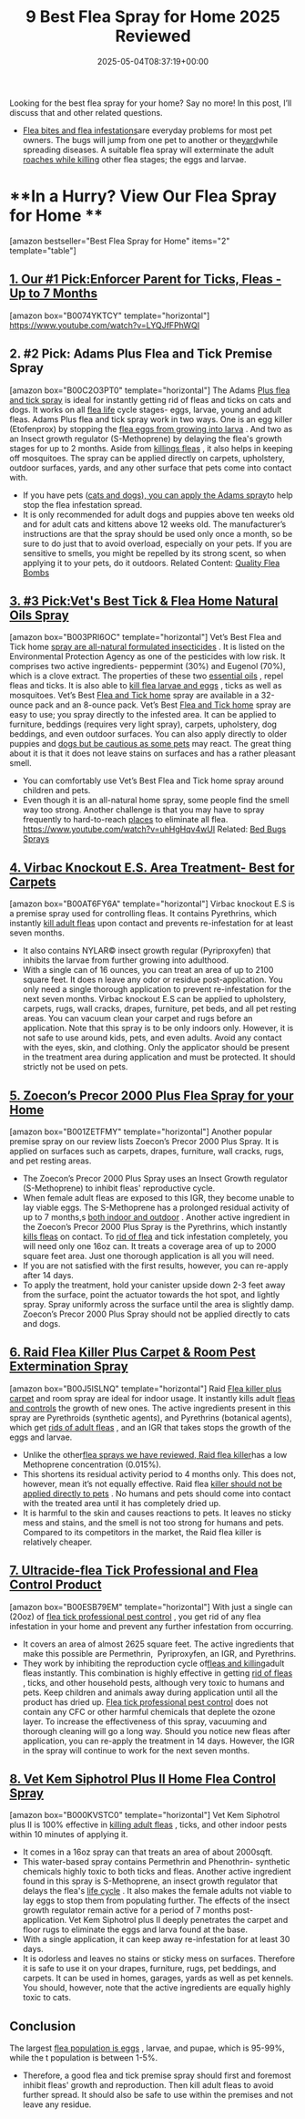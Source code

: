 ﻿---
layout: post
title: 9 Best Flea Spray for Home 2025 Reviewed
date: '2025-05-04T08:37:19+00:00'
categories:
- Fleas
- Product Reviews
tags: []
slug: /best-flea-spray-for-home/
lastmod: 2025-05-07T12:21:23+03:00
---

Looking for the best flea spray for your home? Say no more! In this post, I’ll discuss that and other related questions.
- [Flea bites and flea infestations](https://pestpolicy.com/can-fleas-live-on-clothes/)are everyday problems for most pet owners. The bugs will jump from one pet to another or the[yard](https://pestpolicy.com/best-flea-spray-for-yard/)while spreading diseases.
A suitable flea spray will exterminate the adult
[roaches while killing](https://pestpolicy.com/combat-max-12-month-roach-killing-bait-review/)
other flea stages; the eggs and larvae.
# **In a Hurry? View Our Flea Spray for Home **
[amazon bestseller="Best Flea Spray for Home" items="2" template="table"]
## [1. Our #1 Pick:Enforcer Parent for Ticks, Fleas - Up to 7 Months](https://www.amazon.com/dp/B0074YKTCY/?tag=p-policy-20)
[amazon box="B0074YKTCY" template="horizontal"]
https://www.youtube.com/watch?v=LYQJfFPhWQI
## **2. #2 Pick: Adams Plus Flea and Tick Premise Spray**
[amazon box="B00C2O3PT0" template="horizontal"]
The Adams
[Plus flea and tick spray](https://pestpolicy.com/bedlam-plus-bed-bug-spray-review/)
is ideal for instantly getting rid of fleas and ticks on cats and dogs. It works on all
[flea life](https://pestpolicy.com/what-do-flea-larvae-eat/)
cycle stages- eggs, larvae, young and adult fleas.
Adams Plus flea and tick spray work in two ways. One is an egg killer (Etofenprox) by stopping the
[flea eggs from growing into larva](https://pestpolicy.com/what-do-flea-larvae-look-like/)
.
And two as an Insect growth regulator (S-Methoprene) by delaying the flea's growth stages for up to 2 months. Aside from
[killings fleas](https://pestpolicy.com/how-to-kill-fleas-on-dogs-naturally-safe-and-fast/)
, it also helps in keeping off mosquitoes.
The spray can be applied directly on carpets, upholstery, outdoor surfaces, yards, and any other surface that pets come into contact with.
- If you have pets ([cats and dogs), you can apply the Adams spray](https://pestpolicy.com/can-fleas-live-in-human-hair/)to help stop the flea infestation spread.
- It is only recommended for adult dogs and puppies above ten weeks old and for adult cats and kittens above 12 weeks old.
The manufacturer’s instructions are that the spray should be used only once a month, so be sure to do just that to avoid overload, especially on your pets.
If you are sensitive to smells, you might be repelled by its strong scent, so when applying it to your pets, do it outdoors.
Related Content:
[Quality Flea Bombs](https://pestpolicy.com/best-fogger-for-fleas/)
## [3. #3 Pick:Vet's Best Tick & Flea Home Natural Oils Spray](https://www.amazon.com/dp/B003PRI6OC/?tag=p-policy-20)
[amazon box="B003PRI6OC" template="horizontal"]
Vet’s Best Flea and Tick home
[spray are all-natural formulated insecticides](https://pestpolicy.com/raid-ant-roach-killer-insecticide-spray-review/)
. It is listed on the Environmental Protection Agency as one of the pesticides with low risk.
It comprises two active ingredients- peppermint (30%) and Eugenol (70%), which is a clove extract. The properties of these two
[essential oils](https://pestpolicy.com/essential-oils-for-bed-bugs/)
, repel fleas and ticks.
It is also able to
[kill flea larvae and eggs](https://pestpolicy.com/how-to-kill-flea-eggs/)
, ticks as well as mosquitoes. Vet’s Best
[Flea and Tick home](https://pestpolicy.com/home-remedies-for-fleas/)
spray are available in a 32-ounce pack and an 8-ounce pack.
Vet’s Best
[Flea and Tick home](https://pestpolicy.com/can-humans-carry-fleas-from-one-home-to-another/)
spray are easy to use; you spray directly to the infested area.
It can be applied to furniture, beddings (requires very light spray), carpets, upholstery, dog beddings, and even outdoor surfaces.
You can also apply directly to older puppies and
[dogs but be cautious as some pets](https://pestpolicy.com/what-is-blep-in-pets-cats-and-dogs/)
may react. The great thing about it is that it does not leave stains on surfaces and has a rather pleasant smell.
- You can comfortably use Vet’s Best Flea and Tick home spray around children and pets.
- Even though it is an all-natural home spray, some people find the smell way too strong.
Another challenge is that you may have to spray frequently to hard-to-reach
[places](https://pestpolicy.com/where-do-fleas-come-from/)
to eliminate all flea.
https://www.youtube.com/watch?v=uhHgHqv4wUI
Related:
[Bed Bugs Sprays](https://pestpolicy.com/best-bed-bug-spray/)
## [4. Virbac Knockout E.S. Area Treatment- Best for Carpets](https://www.amazon.com/dp/B00AT6FY6A/?tag=p-policy-20)
[amazon box="B00AT6FY6A" template="horizontal"]
Virbac knockout E.S is a premise spray used for controlling fleas. It contains Pyrethrins, which instantly
[kill adult fleas](https://pestpolicy.com/does-the-dryer-kill-fleas/)
upon contact and prevents re-infestation for at least seven months.
- It also contains NYLAR© insect growth regular (Pyriproxyfen) that inhibits the larvae from further growing into adulthood.
- With a single can of 16 ounces, you can treat an area of up to 2100 square feet. It does n leave any odor or residue post-application.
You only need a single thorough application to prevent re-infestation for the next seven months.
Virbac knockout E.S can be applied to upholstery, carpets, rugs, wall cracks, drapes, furniture, pet beds, and all pet resting areas.
You can vacuum clean your carpet and rugs before an application. Note that this spray is to be only indoors only.
However, it is not safe to use around kids, pets, and even adults. Avoid any contact with the eyes, skin, and clothing.
Only the applicator should be present in the treatment area during application and must be protected. It should strictly not be used on pets.
## [5. Zoecon’s Precor 2000 Plus Flea Spray for your Home](https://www.amazon.com/dp/B001ZETFMY/?tag=p-policy-20)
[amazon box="B001ZETFMY" template="horizontal"]
Another popular premise spray on our review lists Zoecon’s Precor 2000 Plus Spray. It is applied on surfaces such as carpets, drapes, furniture, wall cracks, rugs, and pet resting areas.
- The Zoecon’s Precor 2000 Plus Spray uses an Insect Growth regulator (S-Methoprene) to inhibit fleas' reproductive cycle.
- When female adult fleas are exposed to this IGR, they become unable to lay viable eggs.
The S-Methoprene has a prolonged residual activity of up to 7 months,s
[both indoor and outdoor](https://pestpolicy.com/best-ant-killer/)
.
Another active ingredient in the Zoecon’s Precor 2000 Plus Spray is the Pyrethrins, which instantly
[kills fleas](https://pestpolicy.com/does-apple-cider-vinegar-kill-fleas/)
on contact.
To
[rid of flea](https://pestpolicy.com/how-to-get-rid-of-flea-eggs-on-cats/)
and tick infestation completely, you will need only one 16oz can. It treats a coverage area of up to 2000 square feet area. Just one thorough application is all you will need.
- If you are not satisfied with the first results, however, you can re-apply after 14 days.
- To apply the treatment, hold your canister upside down 2-3 feet away from the surface, point the actuator towards the hot spot, and lightly spray.
Spray uniformly across the surface until the area is slightly damp. Zoecon’s Precor 2000 Plus Spray should not be applied directly to cats and dogs.
## [6. Raid Flea Killer Plus Carpet & Room Pest Extermination Spray](https://www.amazon.com/dp/B00J5ISLNQ/?tag=p-policy-20)
[amazon box="B00J5ISLNQ" template="horizontal"]
Raid
[Flea killer plus carpet](https://pestpolicy.com/can-fleas-live-in-carpets/)
and room spray are ideal for indoor usage. It instantly kills adult
[fleas and controls](https://pestpolicy.com/diatomaceous-earth-for-fleas-on-cats/)
the growth of new ones.
The active ingredients present in this spray are Pyrethroids (synthetic agents), and Pyrethrins (botanical agents), which get
[rids of adult fleas](https://pestpolicy.com/how-to-get-rid-of-fleas/)
, and an IGR that takes stops the growth of the eggs and larvae.
- Unlike the other[flea sprays we have reviewed, Raid flea killer](https://pestpolicy.com/borax-flea-killer/)has a low Methoprene concentration (0.015%).
- This shortens its residual activity period to 4 months only. This does not, however, mean it’s not equally effective.
Raid flea
[killer should not be applied directly to pets](https://pestpolicy.com/pet-safe-roach-killer/)
. No humans and pets should come into contact with the treated area until it has completely dried up.
- It is harmful to the skin and causes reactions to pets.
It leaves no sticky mess and stains, and the smell is not too strong for humans and pets. Compared to its competitors in the market, the Raid flea killer is relatively cheaper.
## [7. Ultracide-flea Tick Professional and Flea Control Product](https://www.amazon.com/dp/B00ESB79EM/?tag=p-policy-20)
[amazon box="B00ESB79EM" template="horizontal"]
With just a single can (20oz) of
[flea tick professional pest control](https://pestpolicy.com/diatomaceous-earth-for-fleas/)
, you get rid of any flea infestation in your home and prevent any further infestation from occurring.
- It covers an area of almost 2625 square feet. The active ingredients that make this possible are Permethrin,  Pyriproxyfen, an IGR, and Pyrethrins.
- They work by inhibiting the reproduction cycle of[fleas and killing](https://pestpolicy.com/does-salt-kill-fleas/)adult fleas instantly.
This combination is highly effective in getting
[rid of fleas](https://pestpolicy.com/how-to-get-rid-of-fleas-on-clothes-and-bedding/)
, ticks, and other household pests, although very toxic to humans and pets. Keep children and animals away during application until all the product has dried up.
[Flea tick professional pest control](https://pestpolicy.com/does-baking-soda-kill-fleas/)
does not contain any CFC or other harmful chemicals that deplete the ozone layer.
To increase the effectiveness of this spray, vacuuming and thorough cleaning will go a long way.
Should you notice new fleas after application, you can re-apply the treatment in 14 days. However, the IGR in the spray will continue to work for the next seven months.
## [8. Vet Kem Siphotrol Plus II Home Flea Control Spray](https://www.amazon.com/dp/B000KVSTC0/?tag=p-policy-20)
[amazon box="B000KVSTC0" template="horizontal"]
Vet Kem Siphotrol plus II is 100% effective in
[killing adult fleas](https://pestpolicy.com/how-to-kill-fleas-on-dogs-naturally-safe-and-fast/)
, ticks, and other indoor pests within 10 minutes of applying it.
- It comes in a 16oz spray can that treats an area of about 2000sqft.
- This water-based spray contains Permethrin and Phenothrin- synthetic chemicals highly toxic to both ticks and fleas.
Another active ingredient found in this spray is S-Methoprene, an insect growth regulator that delays the flea's
[life cycle](https://pestpolicy.com/bed-bug-eggs/)
. It also makes the female adults not viable to lay eggs to stop them from populating further.
The effects of the insect growth regulator remain active for a period of 7 months post-application.
Vet Kem Siphotrol plus II deeply penetrates the carpet and floor rugs to eliminate the eggs and larva found at the base.
- With a single application, it can keep away re-infestation for at least 30 days.
- It is odorless and leaves no stains or sticky mess on surfaces.
Therefore it is safe to use it on your drapes, furniture, rugs, pet beddings, and carpets. It can be used in homes, garages, yards as well as pet kennels.
You should, however, note that the active ingredients are equally highly toxic to cats.
## Conclusion
The largest
[flea population is eggs](https://pestpolicy.com/flea-eggs-vs-dandruff/)
, larvae, and pupae, which is 95-99%, while the t population is between 1-5%.
- Therefore, a good flea and tick premise spray should first and foremost inhibit fleas' growth and reproduction.
Then kill adult fleas to avoid further spread. It should also be safe to use within the premises and not leave any residue.